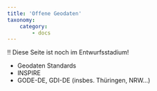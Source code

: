 ```yaml
---
title: 'Offene Geodaten'
taxonomy:
    category:
        - docs
---
```


!! Diese Seite ist noch im Entwurfsstadium!

- Geodaten Standards
- INSPIRE
- GODE-DE, GDI-DE (insbes. Thüringen, NRW...)
